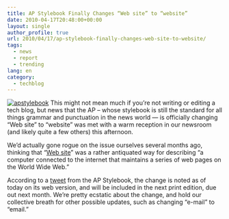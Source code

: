 ```yaml
---
title: AP Stylebook Finally Changes “Web site” to “website”
date: 2010-04-17T20:48:00+00:00
layout: single
author_profile: true
url: 2010/04/17/ap-stylebook-finally-changes-web-site-to-website/
tags:
  - news
  - report
  - trending
lang: en
category: 
  - techblog
---
```

[![apstylebook](http://lh5.ggpht.com/_vaUVXcmC3OI/S8oXsnf8m_I/AAAAAAAACAo/NG2VHC8YRHk/apstylebook_thumb%5B4%5D.png?imgmax=800 "apstylebook")](http://lh3.ggpht.com/_vaUVXcmC3OI/S8oXoN_4NlI/AAAAAAAACAk/s6M5-cppPm4/s1600-h/apstylebook%5B6%5D.png) This might not mean much if you’re not writing or editing a tech blog, but news that the AP – whose stylebook is still the standard for all things grammar and punctuation in the news world — is officially changing “Web site” to “website” was met with a warm reception in our newsroom (and likely quite a few others) this afternoon. 

We’d actually gone rogue on the issue ourselves several months ago, thinking that “[Web site](http://www.thefreedictionary.com/web+site)” was a rather antiquated way for describing “a computer connected to the internet that maintains a series of web pages on the World Wide Web.” 

According to a [tweet](http://twitter.com/APStylebook/status/12296505018) from the AP Stylebook, the change is noted as of today on its web version, and will be included in the next print edition, due out next month. We’re pretty ecstatic about the change, and hold our collective breath for other possible updates, such as changing “e-mail” to “email.”